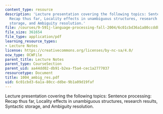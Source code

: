 ```yaml
---
content_type: resource
description: 'Lecture presentation covering the following topics: Sentence processing:
  Recap thus far, Locality effects in unambiguous structures, research results, Syntactic
  storage, and Ambiguity resolution.'
file: /courses/9-591j-language-processing-fall-2004/6c01cbd36a1a80ccddbe9b1a09d19faf_1004_ambig_res.pdf
file_size: 361654
file_type: application/pdf
learning_resource_types:
- Lecture Notes
license: https://creativecommons.org/licenses/by-nc-sa/4.0/
ocw_type: OCWFile
parent_title: Lecture Notes
parent_type: CourseSection
parent_uid: aa44dd02-db91-b2ea-f5a4-cec1a2777037
resourcetype: Document
title: 1004_ambig_res.pdf
uid: 6c01cbd3-6a1a-80cc-ddbe-9b1a09d19faf
---
```

Lecture presentation covering the following topics: Sentence processing: Recap thus far, Locality effects in unambiguous structures, research results, Syntactic storage, and Ambiguity resolution.